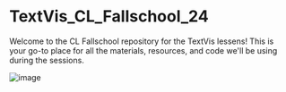 # TextVis_CL_Fallschool_24
Welcome to the CL Fallschool repository for the TextVis lessens! This is your go-to place for all the materials, resources, and code we'll be using during the sessions.

![image](https://github.com/user-attachments/assets/b6bce4ac-6255-4ddf-b6ec-50420372b3ac)
